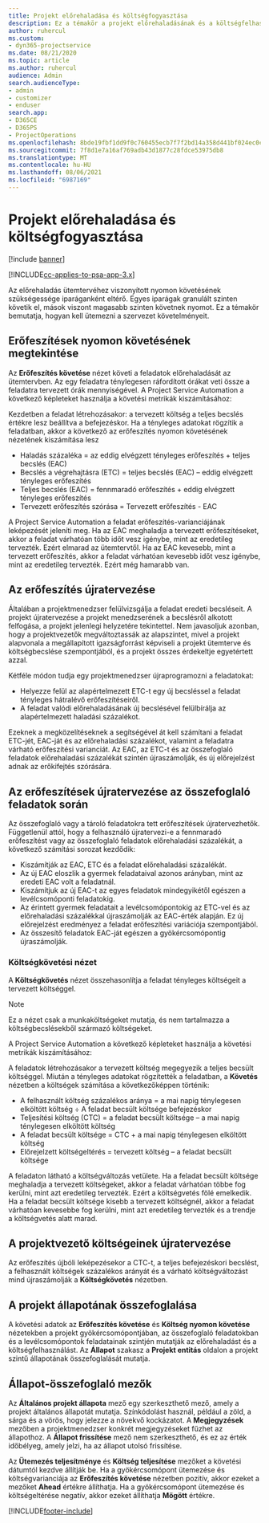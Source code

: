 ```yaml
---
title: Projekt előrehaladása és költségfogyasztása
description: Ez a témakör a projekt előrehaladásának és a költségfelhasználásnak a nyomon követéséről nyújt információkat.
author: ruhercul
ms.custom:
- dyn365-projectservice
ms.date: 08/21/2020
ms.topic: article
ms.author: ruhercul
audience: Admin
search.audienceType:
- admin
- customizer
- enduser
search.app:
- D365CE
- D365PS
- ProjectOperations
ms.openlocfilehash: 8bde19fbf1dd9f0c760455ecb7f7f2bd14a358d441bf024ec0cdefa42866f53e
ms.sourcegitcommit: 7f8d1e7a16af769adb43d1877c28fdce53975db8
ms.translationtype: MT
ms.contentlocale: hu-HU
ms.lasthandoff: 08/06/2021
ms.locfileid: "6987169"
---
```

# <a name="project-progress-and-cost-consumption"></a>Projekt előrehaladása és költségfogyasztása

[!include [banner](../includes/psa-now-project-operations.md)]

[!INCLUDE[cc-applies-to-psa-app-3.x](../includes/cc-applies-to-psa-app-3x.md)]

Az előrehaladás ütemtervéhez viszonyított nyomon követésének szükségessége iparáganként eltérő. Egyes iparágak granulált szinten követik el, mások viszont magasabb szinten követnek nyomot. Ez a témakör bemutatja, hogyan kell ütemezni a szervezet követelményeit.

## <a name="effort-tracking-view"></a>Erőfeszítések nyomon követésének megtekintése

Az **Erőfeszítés követése** nézet követi a feladatok előrehaladását az ütemtervben. Az egy feladatra ténylegesen ráfordított órákat veti össze a feladatra tervezett órák mennyiségével. A Project Service Automation a következő képleteket használja a követési metrikák kiszámításához:

Kezdetben a feladat létrehozásakor: a tervezett költség a teljes becslés értékre lesz beállítva a befejezéskor. Ha a tényleges adatokat rögzítik a feladatban, akkor a következő az erőfeszítés nyomon követésének nézetének kiszámítása lesz

- Haladás százaléka = az eddig elvégzett tényleges erőfeszítés + teljes becslés (EAC) 
- Becslés a végrehajtásra (ETC) = teljes becslés (EAC) – eddig elvégzett tényleges erőfeszítés 
- Teljes becslés (EAC) = fennmaradó erőfeszítés + eddig elvégzett tényleges erőfeszítés 
- Tervezett erőfeszítés szórása = Tervezett erőfeszítés - EAC

A Project Service Automation a feladat erőfeszítés-varianciájának leképezését jeleníti meg. Ha az EAC meghaladja a tervezett erőfeszítéseket, akkor a feladat várhatóan több időt vesz igénybe, mint az eredetileg tervezték. Ezért elmarad az ütemtervtől. Ha az EAC kevesebb, mint a tervezett erőfeszítés, akkor a feladat várhatóan kevesebb időt vesz igénybe, mint az eredetileg tervezték. Ezért még hamarabb van.

## <a name="reprojecting-effort"></a>Az erőfeszítés újratervezése

Általában a projektmenedzser felülvizsgálja a feladat eredeti becsléseit. A projekt újratervezése a projekt menedzserének a becslésről alkotott felfogása, a projekt jelenlegi helyzetére tekintettel. Nem javasoljuk azonban, hogy a projektvezetők megváltoztassák az alapszintet, mivel a projekt alapvonala a megállapított igazságforrást képviseli a projekt ütemterve és költségbecslése szempontjából, és a projekt összes érdekeltje egyetértett azzal.

Kétféle módon tudja egy projektmenedzser újraprogramozni a feladatokat:

- Helyezze felül az alapértelmezett ETC-t egy új becsléssel a feladat tényleges hátralévő erőfeszítéseiről. 
- A feladat valódi előrehaladásának új becslésével felülbírálja az alapértelmezett haladási százalékot.

Ezeknek a megközelítéseknek a segítségével át kell számítani a feladat ETC-jét, EAC-ját és az előrehaladási százalékot, valamint a feladatra várható erőfeszítési varianciát. Az EAC, az ETC-t és az összefoglaló feladatok előrehaladási százalékát szintén újraszámolják, és új előrejelzést adnak az erőkifejtés szórására.

## <a name="reprojection-of-effort-on-summary-tasks"></a>Az erőfeszítések újratervezése az összefoglaló feladatok során

Az összefoglaló vagy a tároló feladatokra tett erőfeszítések újratervezhetők. Függetlenül attól, hogy a felhasználó újratervezi-e a fennmaradó erőfeszítést vagy az összefoglaló feladatok előrehaladási százalékát, a következő számítási sorozat kezdődik:

- Kiszámítják az EAC, ETC és a feladat előrehaladási százalékát.
- Az új EAC eloszlik a gyermek feladataival azonos arányban, mint az eredeti EAC volt a feladatnál.
- Kiszámítjuk az új EAC-t az egyes feladatok mindegyikétől egészen a levélcsomóponti feladatokig. 
- Az érintett gyermek feladatait a levélcsomópontokig az ETC-vel és az előrehaladási százalékkal újraszámolják az EAC-érték alapján. Ez új előrejelzést eredményez a feladat erőfeszítési variációja szempontjából. 
- Az összesítő feladatok EAC-ját egészen a gyökércsomópontig újraszámolják.

### <a name="cost-tracking-view"></a>Költségkövetési nézet 

A **Költségkövetés** nézet összehasonlítja a feladat tényleges költségeit a tervezett költséggel. 

> [!NOTE]
> Ez a nézet csak a munkaköltségeket mutatja, és nem tartalmazza a költségbecslésekből származó költségeket. 

A Project Service Automation a következő képleteket használja a követési metrikák kiszámításához:

A feladatok létrehozásakor a tervezett költség megegyezik a teljes becsült költséggel. Miután a tényleges adatokat rögzítették a feladatban, a **Követés** nézetben a költségek számítása a következőképpen történik:

 - A felhasznált költség százalékos aránya = a mai napig ténylegesen elköltött költség ÷ A feladat becsült költsége befejezéskor
 - Teljesítési költség (CTC) = a feladat becsült költsége – a mai napig ténylegesen elköltött költség
 - A feladat becsült költsége = CTC + a mai napig ténylegesen elköltött költség
 - Előrejelzett költségeltérés = tervezett költség – a feladat becsült költsége

A feladaton látható a költségváltozás vetülete. Ha a feladat becsült költsége meghaladja a tervezett költségeket, akkor a feladat várhatóan többe fog kerülni, mint azt eredetileg tervezték. Ezért a költségvetés fölé emelkedik. Ha a feladat becsült költsége kisebb a tervezett költségnél, akkor a feladat várhatóan kevesebbe fog kerülni, mint azt eredetileg tervezték és a trendje a költségvetés alatt marad.

## <a name="project-managers-reprojection-of-cost"></a>A projektvezető költségeinek újratervezése

Az erőfeszítés újbóli leképezésekor a CTC-t, a teljes befejezéskori becslést, a felhasznált költségek százalékos arányát és a várható költségváltozást mind újraszámolják a **Költségkövetés** nézetben.

## <a name="project-status-summary"></a>A projekt állapotának összefoglalása

A követési adatok az **Erőfeszítés követése** és **Költség nyomon követése** nézetekben a projekt gyökércsomópontjában, az összefoglaló feladatokban és a levélcsomópontok feladatainak szintjén mutatják az előrehaladást és a költségfelhasználást. Az **Állapot** szakasz a **Projekt entitás** oldalon a projekt szintű állapotának összefoglalását mutatja.

## <a name="status-summary-fields"></a>Állapot-összefoglaló mezők

Az **Általános projekt állapota** mező egy szerkeszthető mező, amely a projekt általános állapotát mutatja. Színkódolást használ, például a zöld, a sárga és a vörös, hogy jelezze a növekvő kockázatot. A **Megjegyzések** mezőben a projektmenedzser konkrét megjegyzéseket fűzhet az állapothoz. A **Állapot frissítése** mező nem szerkeszthető, és ez az érték időbélyeg, amely jelzi, ha az állapot utolsó frissítése.

Az **Ütemezés teljesítménye** és **Költség teljesítése** mezőket a követési dátumtól kezdve állítják be. Ha a gyökércsomópont ütemezése és költségvarianciája az **Erőfeszítés követése** nézetben pozitív, akkor ezeket a mezőket **Ahead** értékre állíthatja. Ha a gyökércsomópont ütemezése és költségeltérése negatív, akkor ezeket állíthatja **Mögött** értékre.


[!INCLUDE[footer-include](../includes/footer-banner.md)]
